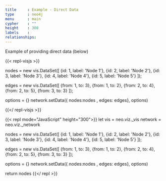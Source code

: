 ```yaml
---
title     : Example - Direct Data
type      : neo4j
menu      : main
cypher    : ""
height    : 300
labels    :
relationships:
---
```


Example of providing direct data (below)

{{< repl-visjs >}}

nodes = new vis.DataSet([
    {id: 1, label: 'Node 1'},
    {id: 2, label: 'Node 2'},
    {id: 3, label: 'Node 3'},
    {id: 4, label: 'Node 4'},
    {id: 5, label: 'Node 5'}
  ]);

edges = new vis.DataSet([
    {from: 1, to: 3},
    {from: 1, to: 2},
    {from: 2, to: 4},
    {from: 2, to: 5},
    {from: 3, to: 3}
  ]);

options = {}
network.setData({ nodes:nodes , edges: edges}, options)

{{</ repl-visjs >}}


{{< repl mode="JavaScript" height="300">}}
let vis     = neo.viz._vis
network = neo.viz._network

nodes = new vis.DataSet([
    {id: 1, label: 'Node 1'},
    {id: 2, label: 'Node 2'},
    {id: 3, label: 'Node 3'},
    {id: 4, label: 'Node 4'},
    {id: 5, label: 'Node 5'}
  ]);

edges = new vis.DataSet([
    {from: 1, to: 3},
    {from: 1, to: 2},
    {from: 2, to: 4},
    {from: 2, to: 5},
    {from: 3, to: 3}
  ]);

options = {}
network.setData({ nodes:nodes , edges: edges}, options)

return nodes
{{</ repl >}}